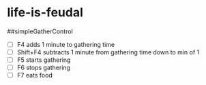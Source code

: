 # life-is-feudal

##simpleGatherControl
  - [ ] F4 adds 1 minute to gathering time
  - [ ] Shift+F4 subtracts 1 minute from gathering time down to min of 1
  - [ ] F5 starts gathering
  - [ ] F6 stops gathering
  - [ ] F7 eats food
